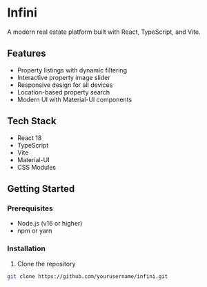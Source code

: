 # Infini

A modern real estate platform built with React, TypeScript, and Vite.

## Features

- Property listings with dynamic filtering
- Interactive property image slider
- Responsive design for all devices
- Location-based property search
- Modern UI with Material-UI components

## Tech Stack

- React 18
- TypeScript
- Vite
- Material-UI
- CSS Modules

## Getting Started

### Prerequisites

- Node.js (v16 or higher)
- npm or yarn

### Installation

1. Clone the repository
```bash
git clone https://github.com/yourusername/infini.git
```
